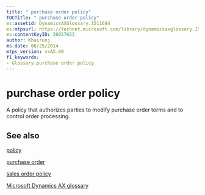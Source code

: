 ```yaml
---
title: " purchase order policy"
TOCTitle: " purchase order policy"
ms:assetid: DynamicsAXGlossary.1511684
ms:mtpsurl: https://technet.microsoft.com/library/dynamicsaxglossary.1511684(v=AX.60)
ms:contentKeyID: 36057653
author: Khairunj
ms.date: 08/25/2014
mtps_version: v=AX.60
f1_keywords:
- Glossary.purchase order policy
---
```


# purchase order policy

A policy that authorizes parties to modify purchase order terms and to control order processing.

## See also

[policy](policy.md)

[purchase order](purchase-order.md)

[sales order policy](sales-order-policy.md)

[Microsoft Dynamics AX glossary](glossary/microsoft-dynamics-ax-glossary.md)

  


